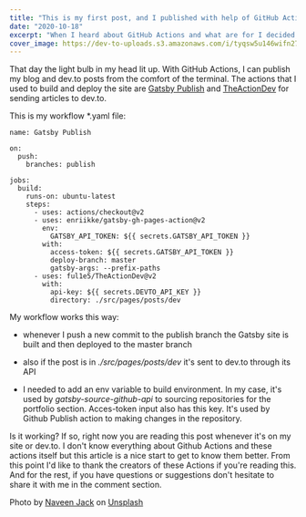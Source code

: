 ```yaml
---
title: "This is my first post, and I published with help of GitHub Actions"
date: "2020-10-18"
excerpt: "When I heard about GitHub Actions and what are for I decided that I will use them someday. This day has come."
cover_image: https://dev-to-uploads.s3.amazonaws.com/i/tyqsw5u146wifn27zfbh.jpg
---
```


That day the light bulb in my head lit up. With GitHub Actions, I can publish my blog and dev.to posts from the comfort of the terminal. The actions that I used to build and deploy the site are [Gatsby Publish](https://github.com/marketplace/actions/gatsby-publish) and [TheActionDev](https://github.com/marketplace/actions/theactiondev) for sending articles to dev.to. 

This is my workflow \*.yaml file:

```
name: Gatsby Publish

on:
  push:
    branches: publish

jobs:
  build:
    runs-on: ubuntu-latest
    steps:
      - uses: actions/checkout@v2
      - uses: enriikke/gatsby-gh-pages-action@v2
        env:
          GATSBY_API_TOKEN: ${{ secrets.GATSBY_API_TOKEN }}
        with:
          access-token: ${{ secrets.GATSBY_API_TOKEN }}
          deploy-branch: master
          gatsby-args: --prefix-paths
      - uses: ful1e5/TheActionDev@v2
        with:
          api-key: ${{ secrets.DEVTO_API_KEY }}
          directory: ./src/pages/posts/dev

```

My workflow works this way:

- whenever I push a new commit to the publish branch the Gatsby site is built and then deployed to the master branch

- also if the post is in _./src/pages/posts/dev_ it's sent to dev.to through its API

- I needed to add an env variable to build environment. In my case, it's used by _gatsby-source-github-api_ to sourcing repositories for the portfolio section. Acces-token input also has this key. It's used by Github Publish action to making changes in the repository.

Is it working? If so, right now you are reading this post whenever it's on my site or dev.to. I don't know everything about Github Actions and these actions itself but this article is a nice start to get to know them better. From this point I'd like to thank the creators of these Actions if you're reading this. And for the rest, if you have questions or suggestions don't hesitate to share it with me in the comment section.

<span>Photo by <a href="https://unsplash.com/@naveenphotography?utm_source=unsplash&amp;utm_medium=referral&amp;utm_content=creditCopyText">Naveen Jack</a> on <a href="https://unsplash.com/s/photos/sprout?utm_source=unsplash&amp;utm_medium=referral&amp;utm_content=creditCopyText">Unsplash</a></span>
